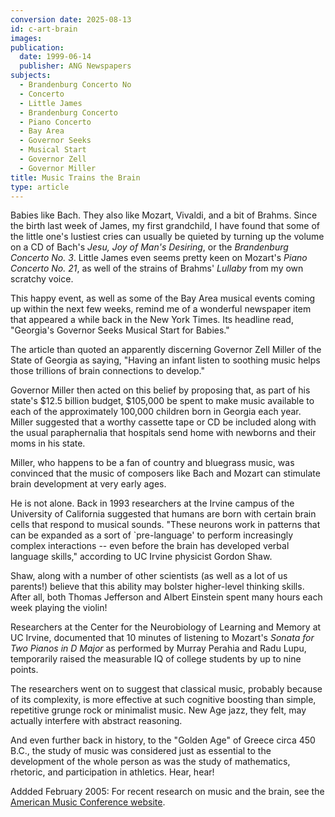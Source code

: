 ```yaml
---
conversion date: 2025-08-13
id: c-art-brain
images:
publication:
  date: 1999-06-14
  publisher: ANG Newspapers
subjects:
  - Brandenburg Concerto No
  - Concerto
  - Little James
  - Brandenburg Concerto
  - Piano Concerto
  - Bay Area
  - Governor Seeks
  - Musical Start
  - Governor Zell
  - Governor Miller
title: Music Trains the Brain
type: article
---
```


Babies like Bach. They also like Mozart, Vivaldi, and a bit of Brahms. Since the birth last week of James, my first grandchild, I have found that some of the little one's lustiest cries can usually be quieted by turning up the volume on a CD of Bach's *Jesu, Joy of Man's Desiring*, or the *Brandenburg Concerto No. 3*. Little James even seems pretty keen on Mozart's *Piano Concerto No. 21*, as well of the strains of Brahms' *Lullaby* from my own scratchy voice.

This happy event, as well as some of the Bay Area musical events coming up within the next few weeks, remind me of a wonderful newspaper item that appeared a while back in the New York Times. Its headline read, "Georgia's Governor Seeks Musical Start for Babies."

The article than quoted an apparently discerning Governor Zell Miller of the State of Georgia as saying, "Having an infant listen to soothing music helps those trillions of brain connections to develop."

Governor Miller then acted on this belief by proposing that, as part of his state's $12.5 billion budget, $105,000 be spent to make music available to each of the approximately 100,000 children born in Georgia each year. Miller suggested that a worthy cassette tape or CD be included along with the usual paraphernalia that hospitals send home with newborns and their moms in his state.

Miller, who happens to be a fan of country and bluegrass music, was convinced that the music of composers like Bach and Mozart can stimulate brain development at very early ages.

He is not alone. Back in 1993 researchers at the Irvine campus of the University of California suggested that humans are born with certain brain cells that respond to musical sounds. "These neurons work in patterns that can be expanded as a sort of `pre-language' to perform increasingly complex interactions -- even before the brain has developed verbal language skills," according to UC Irvine physicist Gordon Shaw.

Shaw, along with a number of other scientists (as well as a lot of us parents!) believe that this ability may bolster higher-level thinking skills. After all, both Thomas Jefferson and Albert Einstein spent many hours each week playing the violin!

Researchers at the Center for the Neurobiology of Learning and Memory at UC Irvine, documented that 10 minutes of listening to Mozart's *Sonata for Two Pianos in D Major* as performed by Murray Perahia and Radu Lupu, temporarily raised the measurable IQ of college students by up to nine points.

The researchers went on to suggest that classical music, probably because of its complexity, is more effective at such cognitive boosting than simple, repetitive grunge rock or minimalist music. New Age jazz, they felt, may actually interfere with abstract reasoning.

And even further back in history, to the "Golden Age" of Greece circa 450 B.C., the study of music was considered just as essential to the development of the whole person as was the study of mathematics, rhetoric, and participation in athletics. Hear, hear!

Addded February 2005: For recent research on music and the brain, see the [ American Music Conference website](/articles/http://www.amc-music.org/musicmaking/thebrain).



